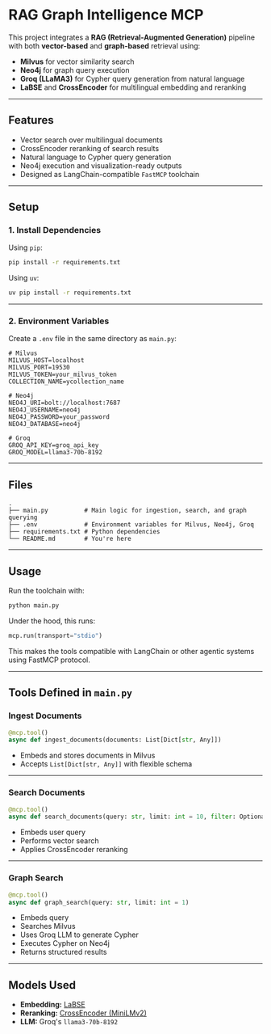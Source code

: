 # RAG Graph Intelligence MCP

This project integrates a **RAG (Retrieval-Augmented Generation)** pipeline with both **vector-based** and **graph-based** retrieval using:

- **Milvus** for vector similarity search
- **Neo4j** for graph query execution
- **Groq (LLaMA3)** for Cypher query generation from natural language
- **LaBSE** and **CrossEncoder** for multilingual embedding and reranking

---

## Features

- Vector search over multilingual documents
- CrossEncoder reranking of search results
- Natural language to Cypher query generation
- Neo4j execution and visualization-ready outputs
- Designed as LangChain-compatible `FastMCP` toolchain

---

## Setup

### 1. Install Dependencies

Using `pip`:

```bash
pip install -r requirements.txt
```

Using `uv`:

```bash
uv pip install -r requirements.txt
```

---

### 2. Environment Variables

Create a `.env` file in the same directory as `main.py`:

```env
# Milvus
MILVUS_HOST=localhost
MILVUS_PORT=19530
MILVUS_TOKEN=your_milvus_token
COLLECTION_NAME=ycollection_name

# Neo4j
NEO4J_URI=bolt://localhost:7687
NEO4J_USERNAME=neo4j
NEO4J_PASSWORD=your_password
NEO4J_DATABASE=neo4j

# Groq
GROQ_API_KEY=groq_api_key
GROQ_MODEL=llama3-70b-8192
```

---

## Files

```
.
├── main.py          # Main logic for ingestion, search, and graph querying
├── .env             # Environment variables for Milvus, Neo4j, Groq
├── requirements.txt # Python dependencies
└── README.md        # You're here
```

---

## Usage

Run the toolchain with:

```bash
python main.py
```

Under the hood, this runs:

```python
mcp.run(transport="stdio")
```

This makes the tools compatible with LangChain or other agentic systems using FastMCP protocol.

---

## Tools Defined in `main.py`

### Ingest Documents

```python
@mcp.tool()
async def ingest_documents(documents: List[Dict[str, Any]])
```

- Embeds and stores documents in Milvus
- Accepts `List[Dict[str, Any]]` with flexible schema

---

### Search Documents

```python
@mcp.tool()
async def search_documents(query: str, limit: int = 10, filter: Optional[Dict[str, Any]] = None)
```

- Embeds user query
- Performs vector search
- Applies CrossEncoder reranking

---

### Graph Search

```python
@mcp.tool()
async def graph_search(query: str, limit: int = 1)
```

- Embeds query
- Searches Milvus
- Uses Groq LLM to generate Cypher
- Executes Cypher on Neo4j
- Returns structured results

---

## Models Used

- **Embedding:** [LaBSE](https://huggingface.co/sentence-transformers/LaBSE)
- **Reranking:** [CrossEncoder (MiniLMv2)](https://huggingface.co/cross-encoder/mmarco-mMiniLMv2-L12-H384-v1)
- **LLM:** Groq's `llama3-70b-8192`

